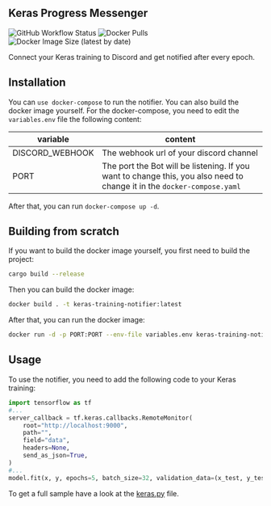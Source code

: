 ## Keras Progress Messenger
![GitHub Workflow Status](https://img.shields.io/github/actions/workflow/status/Flippchen/Keras-Progress-Messenger/binary.yaml?style=flat-square) ![Docker Pulls](https://img.shields.io/docker/pulls/philbooyy/keras_training_notifier?style=flat-square) ![Docker Image Size (latest by date)](https://img.shields.io/docker/image-size/philbooyy/keras_training_notifier?style=flat-square)

Connect your Keras training to Discord and get notified after every epoch.

## Installation
You can `use docker-compose` to run the notifier. You can also build the docker image yourself.
For the docker-compose, you need to edit the `variables.env` file the following content:

| variable        | content                                                                                                                 |
|-----------------|-------------------------------------------------------------------------------------------------------------------------|
| DISCORD_WEBHOOK | The webhook url of your discord channel                                                                                 |
| PORT            | The port the Bot will be listening. If you want to change this, you also need to change it in the `docker-compose.yaml` |

After that, you can run `docker-compose up -d`.

## Building from scratch
If you want to build the docker image yourself, you first need to build the project:
```bash
cargo build --release
```
Then you can build the docker image:
```bash
docker build . -t keras-training-notifier:latest
```
After that, you can run the docker image:
```bash
docker run -d -p PORT:PORT --env-file variables.env keras-training-notifier:latest
```
## Usage
To use the notifier, you need to add the following code to your Keras training:
```python
import tensorflow as tf
#...
server_callback = tf.keras.callbacks.RemoteMonitor(
    root="http://localhost:9000",
    path="",
    field="data",
    headers=None,
    send_as_json=True,
)
#...
model.fit(x, y, epochs=5, batch_size=32, validation_data=(x_test, y_test), callbacks=[server_callback])
```
To get a full sample have a look at the [keras.py](example_keras/keras.py) file.